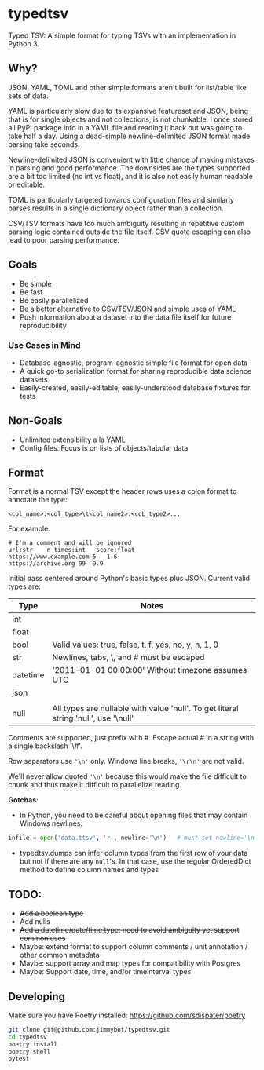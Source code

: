 # typedtsv
Typed TSV: A simple format for typing TSVs with an implementation in Python 3.

## Why?
JSON, YAML, TOML and other simple formats aren't built for list/table like sets of data.

YAML is particularly slow due to its expansive featureset and JSON, being that is for single objects and not collections, is not chunkable.  I once stored all PyPI package info in a YAML file and reading it back out was going to take half a day.  Using a dead-simple newline-delimited JSON format made parsing take seconds.

Newline-delimited JSON is convenient with little chance of making mistakes in parsing and good performance.  The downsides are the types supported are a bit too limited (no int vs float), and it is also not easily human readable or editable.

TOML is particularly targeted towards configuration files and similarly parses results in a single dictionary object rather than a collection.

CSV/TSV formats have too much ambiguity resulting in repetitive custom parsing logic contained outside the file itself.  CSV quote escaping can also lead to poor parsing performance.

## Goals
- Be simple
- Be fast
- Be easily parallelized
- Be a better alternative to CSV/TSV/JSON and simple uses of YAML
- Push information about a dataset into the data file itself for future reproducibility

### Use Cases in Mind
- Database-agnostic, program-agnostic simple file format for open data
- A quick go-to serialization format for sharing reproducible data science datasets
- Easily-created, easily-editable, easily-understood database fixtures for tests

## Non-Goals
- Unlimited extensibility a la YAML
- Config files. Focus is on lists of objects/tabular data

## Format
Format is a normal TSV except the header rows uses a colon format to annotate the type:

`<col_name>:<col_type>\t<col_name2>:<coL_type2>...`

For example:

```
# I'm a comment and will be ignored
url:str    n_times:int   score:float
https://www.example.com 5   1.6
https://archive.org 99  9.9
```

Initial pass centered around Python's basic types plus JSON.  Current valid types are:

| Type     | Notes                                               |
|----------|------------------------------------------------------
| int      |                                                     |
| float    |                                                     |
| bool     | Valid values: true, false, t, f, yes, no, y, n, 1, 0|
| str      | Newlines, tabs, \\, and #  must be escaped           |
| datetime | '2011-01-01 00:00:00' Without timezone assumes UTC  |
| json     |                                                     |
|          |                                                     |
| null     | All types are nullable with value 'null'.  To get literal string 'null', use '\\null'|

Comments are supported, just prefix with #.  Escape actual # in a string with a single backslash '\\#'.

Row separators use `'\n'` only.  Windows line breaks, `'\r\n'` are not valid.

We'll never allow quoted `'\n'` because this would make the file difficult to chunk and thus make it difficult to parallelize reading.

**Gotchas**:
- In Python, you need to be careful about opening files that may contain Windows newlines:
```py
infile = open('data.ttsv', 'r', newline='\n')   # must set newline='\n' because default for newline is '\n' or '\r' or '\r\n'
```
- typedtsv.dumps can infer column types from the first row of your data but not if there are any ```null```'s.  In that case, use the regular OrderedDict method to define column names and types

## TODO:
- ~~Add a boolean type~~
- ~~Add nulls~~
- ~~Add a datetime/date/time type: need to avoid ambiguity yet support common uses~~
- Maybe: extend format to support column comments / unit annotation / other common metadata
- Maybe: support array and map types for compatibility with Postgres
- Maybe: Support date, time, and/or timeinterval types

## Developing

Make sure you have Poetry installed: https://github.com/sdispater/poetry

```bash
git clone git@github.com:jimmybot/typedtsv.git
cd typedtsv
poetry install
poetry shell
pytest
```
